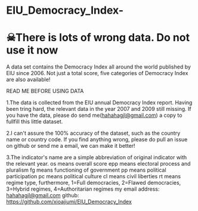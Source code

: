 # EIU_Democracy_Index-
# ☠There is lots of wrong data. Do not use it now
A data set contains the Democracy Index all around the world published by EIU since 2006. Not just a total score, five categories of Democracy Index are also available!

READ ME BEFORE USING DATA								

1.The data is collected from the EIU annual Democracy Index report. Having been tring hard, the relevant data in the year 2007 and 2009 still missing. If you have the data, please do send me(hahahagjl@gmail.com) a copy to fullfill this little dataset.

2.I can't assure the 100% accuracy of the dataset, such as the country name or country code. If you find anything wrong, please do pull an issue on github or send me a email, we can make it better!

3.The indicator's name are a simple abbreviation of original indicator with the relevant year.
os        means overall score
epp      means electoral process and pluralism
fg        means functioning of government
pp       means political participation
pc       means political culture
cl         means civil liberties
rt         means regime type, furthermore, 1=Full democracies, 2=Flawed democracies, 3=Hybrid regimes, 4=Authoritarian regimes
my email address: hahahagjl@gmail.com
github: https://github.com/xioajiumi/EIU_Democracy_Index
